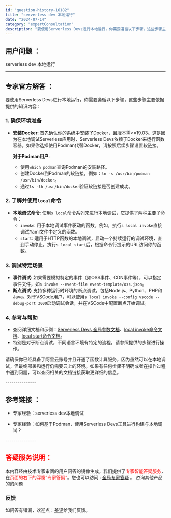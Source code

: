 ```yaml
---
id: "question-history-16182"
title: "serverless dev 本地运行"
date: "2024-07-14"
category: "expertConsultation"
description: "要使用Serverless Devs进行本地运行，你需要遵循以下步骤，这些步骤主要依据提供的知识内容：### 1. 确保环境准备- **安装Docker**: 首先确认你的系统中安装了Docker，且版本需=19.03。这是因为在本地调试Serverless应用时，Serverless Devs依赖"
---
```


## 用户问题 ： 
 serverless dev 本地运行  

---------------
## 专家官方解答 ：

要使用Serverless Devs进行本地运行，你需要遵循以下步骤，这些步骤主要依据提供的知识内容：

### 1. 确保环境准备
- **安装Docker**: 首先确认你的系统中安装了Docker，且版本需>=19.03。这是因为在本地调试Serverless应用时，Serverless Devs依赖于Docker来运行函数容器。如果你选择使用Podman代替Docker，请按照后续步骤设置软链接。
  
  **对于Podman用户**:
  - 使用`which podman`查询Podman的安装路径。
  - 创建Docker到Podman的软链接，例如：`ln -s /usr/bin/podman /usr/bin/docker`。
  - 通过`ls -lh /usr/bin/docker`验证软链接是否创建成功。

### 2. 了解并使用`local`命令
- **本地调试命令**: 使用`s local`命令系列来进行本地调试，它提供了两种主要子命令：
  - `invoke`: 用于本地调试事件驱动的函数。例如，执行`s local invoke`直接调试Yaml文件中定义的函数。
  - `start`: 适用于HTTP函数的本地调试，启动一个持续运行的调试环境，直到手动停止。执行`s local start`后，根据命令行提示的URL访问你的函数。

### 3. 调试特定场景
- **事件调试**: 如果需要模拟特定的事件（如OSS事件、CDN事件等），可以指定事件文件，如`s invoke --event-file event-template/oss.json`。
- **断点调试**: 支持多种运行时环境的断点调试，包括Node.js、Python、PHP和Java。对于VSCode用户，可以使用`s local invoke --config vscode --debug-port 3000`启动调试会话，并在VSCode中配置断点开始调试。

### 4. 参考与帮助
- 查阅详细文档和示例：[Serverless Devs 全局参数文档](https://docs.serverless-devs.com/user-guide/builtin/)、[local invoke命令文档](https://docs.serverless-devs.com/user-guide/aliyun/fc3/local/#local-invoke-%E5%91%BD%E4%BB%A4)、[local start命令文档](https://docs.serverless-devs.com/user-guide/aliyun/fc3/local/#local-start-%E5%91%BD%E4%BB%A4)。
- 特别是对于断点调试，不同语言环境有特定的流程，请参照提供的步骤进行操作。

请确保你已经具备了阿里云账号并且开通了函数计算服务，因为虽然可以在本地调试，但最终部署和运行仍需要云上的环境。如果有任何步骤不明确或者在操作过程中遇到问题，可以查阅相关的文档链接获取更详细的信息。


<font color="#949494">---------------</font> 


## 参考链接 ：

* 专家经验：serverless dev本地调试 
 
 * 专家经验：如何基于Podman，使用Serverless Devs工具进行构建与本地调试？ 


 <font color="#949494">---------------</font> 
 


## <font color="#FF0000">答疑服务说明：</font> 

本内容经由技术专家审阅的用户问答的镜像生成，我们提供了<font color="#FF0000">专家智能答疑服务</font>，在<font color="#FF0000">页面的右下的浮窗”专家答疑“</font>。您也可以访问 : [全局专家答疑](https://answer.opensource.alibaba.com/docs/intro) 。 咨询其他产品的的问题

### 反馈
如问答有错漏，欢迎点：[差评](https://ai.nacos.io/user/feedbackByEnhancerGradePOJOID?enhancerGradePOJOId=16183)给我们反馈。
